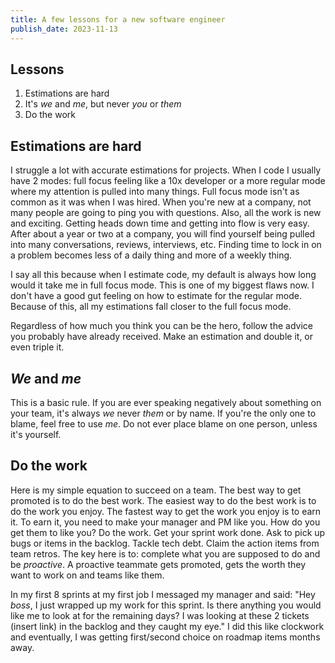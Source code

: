 ```yaml
---
title: A few lessons for a new software engineer
publish_date: 2023-11-13
---
```


## Lessons

1. Estimations are hard
2. It's _we_ and _me_, but never _you_ or _them_
3. Do the work

## Estimations are hard

I struggle a lot with accurate estimations for projects. When I code I usually have 2 modes: full focus feeling like a 10x developer or a more regular mode where my attention is pulled into many things. Full focus mode isn't as common as it was when I was hired. When you're new at a company, not many people are going to ping you with questions. Also, all the work is new and exciting. Getting heads down time and getting into flow is very easy. After about a year or two at a company, you will find yourself being pulled into many conversations, reviews, interviews, etc. Finding time to lock in on a problem becomes less of a daily thing and more of a weekly thing.

I say all this because when I estimate code, my default is always how long would it take me in full focus mode. This is one of my biggest flaws now. I don't have a good gut feeling on how to estimate for the regular mode. Because of this, all my estimations fall closer to the full focus mode.

Regardless of how much you think you can be the hero, follow the advice you probably have already received. Make an estimation and double it, or even triple it.

## _We_ and _me_

This is a basic rule. If you are ever speaking negatively about something on your team, it's always _we_ never _them_ or by name. If you're the only one to blame, feel free to use _me_. Do not ever place blame on one person, unless it's yourself.

## Do the work

Here is my simple equation to succeed on a team. The best way to get promoted is to do the best work. The easiest way to do the best work is to do the work you enjoy. The fastest way to get the work you enjoy is to earn it. To earn it, you need to make your manager and PM like you. How do you get them to like you? Do the work. Get your sprint work done. Ask to pick up bugs or items in the backlog. Tackle tech debt. Claim the action items from team retros. The key here is to: complete what you are supposed to do and be _proactive_. A proactive teammate gets promoted, gets the worth they want to work on and teams like them.

In my first 8 sprints at my first job I messaged my manager and said: "Hey _boss_, I just wrapped up my work for this sprint. Is there anything you would like me to look at for the remaining days? I was looking at these 2 tickets (insert link) in the backlog and they caught my eye." I did this like clockwork and eventually, I was getting first/second choice on roadmap items months away.
